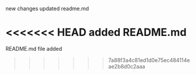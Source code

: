 new changes updated readme.md 


<<<<<<< HEAD
added README.md
=======
README.md file added
>>>>>>> 7a88f3a4c81ed1d0e75ec484114eae2b8d0c2aaa
